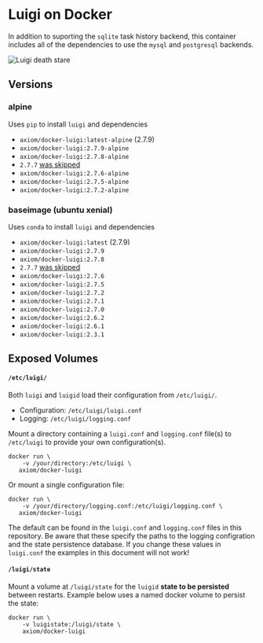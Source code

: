 # Luigi on Docker

In addition to suporting the `sqlite` task history backend, this container includes all of the dependencies to use the `mysql` and `postgresql` backends.

![Luigi death stare](luigi.jpg)

## Versions

### alpine

Uses `pip` to install `luigi` and dependencies

* `axiom/docker-luigi:latest-alpine` (2.7.9)
* `axiom/docker-luigi:2.7.9-alpine`
* `axiom/docker-luigi:2.7.8-alpine`
* `2.7.7` [was skipped](https://github.com/spotify/luigi/releases/tag/2.7.7)
* `axiom/docker-luigi:2.7.6-alpine`
* `axiom/docker-luigi:2.7.5-alpine`
* `axiom/docker-luigi:2.7.2-alpine`

### baseimage (ubuntu xenial)

Uses `conda` to install `luigi` and dependencies

* `axiom/docker-luigi:latest` (2.7.9)
* `axiom/docker-luigi:2.7.9`
* `axiom/docker-luigi:2.7.8`
* `2.7.7` [was skipped](https://github.com/spotify/luigi/releases/tag/2.7.7)
* `axiom/docker-luigi:2.7.6`
* `axiom/docker-luigi:2.7.5`
* `axiom/docker-luigi:2.7.2`
* `axiom/docker-luigi:2.7.1`
* `axiom/docker-luigi:2.7.0`
* `axiom/docker-luigi:2.6.2`
* `axiom/docker-luigi:2.6.1`
* `axiom/docker-luigi:2.3.1`

## Exposed Volumes

#### `/etc/luigi/`

Both `luigi` and `luigid` load their configuration from `/etc/luigi/`.

* Configuration: `/etc/luigi/luigi.conf`
* Logging: `/etc/luigi/logging.conf`

Mount a directory containing a `luigi.conf` and `logging.conf` file(s) to
`/etc/luigi` to provide your own configuration(s).

```
docker run \
    -v /your/directory:/etc/luigi \
   axiom/docker-luigi
```

Or mount a single configuration file:

```
docker run \
    -v /your/directory/logging.conf:/etc/luigi/logging.conf \
   axiom/docker-luigi
```

The default can be found in the `luigi.conf` and `logging.conf` files in this
repository. Be aware that these specify the paths to the logging configration
and the state persistence database. If you change these values in `luigi.conf`
the examples in this document will not work!


#### `/luigi/state`

Mount a volume at `/luigi/state` for the `luigid` **state to be persisted**
between restarts. Example below uses a named docker volume to persist the state:

```
docker run \
    -v luigistate:/luigi/state \
    axiom/docker-luigi
```
